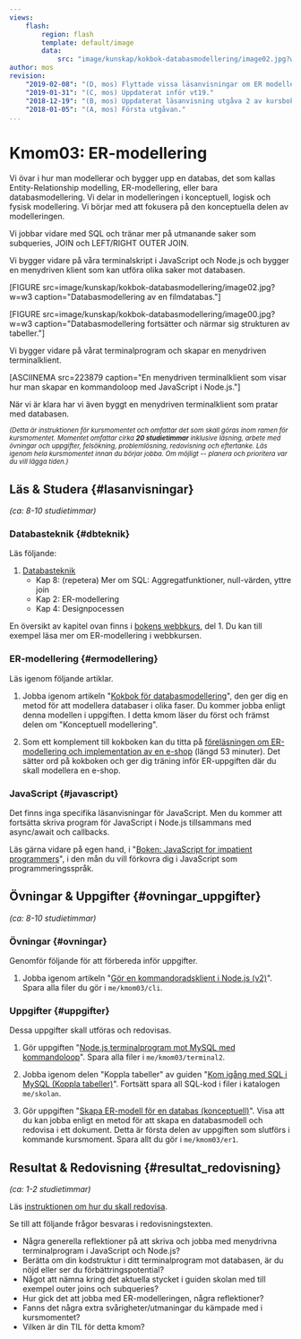 ```yaml
---
views:
    flash:
        region: flash
        template: default/image
        data:
            src: "image/kunskap/kokbok-databasmodellering/image02.jpg?w=1100&h=300&cf&a=0,0,16,0&f=grayscale"
author: mos
revision:
    "2019-02-08": "(D, mos) Flyttade vissa läsanvisningar om ER modellering till kmom04."
    "2019-01-31": "(C, mos) Uppdaterat inför vt19."
    "2018-12-19": "(B, mos) Uppdaterat läsanvisning utgåva 2 av kursbok."
    "2018-01-05": "(A, mos) Första utgåvan."
...
```

Kmom03: ER-modellering
====================================

Vi övar i hur man modellerar och bygger upp en databas, det som kallas Entity-Relationship modelling, ER-modellering, eller bara databasmodellering. Vi delar in modelleringen i konceptuell, logisk och fysisk modellering. Vi börjar med att fokusera på den konceptuella delen av modelleringen.

Vi jobbar vidare med SQL och tränar mer på utmanande saker som subqueries, JOIN och LEFT/RIGHT OUTER JOIN.

Vi bygger vidare på våra terminalskript i JavaScript och Node.js och bygger en menydriven klient som kan utföra olika saker mot databasen.

<!--more-->

[FIGURE src=image/kunskap/kokbok-databasmodellering/image02.jpg?w=w3 caption="Databasmodellering av en filmdatabas."]

[FIGURE src=image/kunskap/kokbok-databasmodellering/image00.jpg?w=w3 caption="Databasmodellering fortsätter och närmar sig strukturen av tabeller."]

Vi bygger vidare på vårat terminalprogram och skapar en menydriven terminalklient.

[ASCIINEMA src=223879 caption="En menydriven terminalklient som visar hur man skapar en kommandoloop med JavaScript i Node.js."]

När vi är klara har vi även byggt en menydriven terminalklient som pratar med databasen.



<small><i>(Detta är instruktionen för kursmomentet och omfattar det som skall göras inom ramen för kursmomentet. Momentet omfattar cirka **20 studietimmar** inklusive läsning, arbete med övningar och uppgifter, felsökning, problemlösning, redovisning och eftertanke. Läs igenom hela kursmomentet innan du börjar jobba. Om möjligt -- planera och prioritera var du vill lägga tiden.)</i></small>



Läs &amp; Studera  {#lasanvisningar}
---------------------------------

*(ca: 8-10 studietimmar)*


### Databasteknik {#dbteknik}

Läs följande:

1. [Databasteknik](kunskap/boken-databasteknik)
    * Kap 8: (repetera) Mer om SQL: Aggregatfunktioner, null-värden, yttre join
    * Kap 2: ER-modellering
    * Kap 4: Designpocessen

En översikt av kapitel ovan  finns i [bokens webbkurs](http://www.databasteknik.se/webbkursen/), del 1. Du kan till exempel läsa mer om ER-modellering i webbkursen.



### ER-modellering {#ermodellering}

Läs igenom följande artiklar.

1. Jobba igenom artikeln "[Kokbok för databasmodellering](kunskap/kokbok-for-databasmodellering)", den ger dig en metod för att modellera databaser i olika faser. Du kommer jobba enligt denna modellen i uppgiften. I detta kmom läser du först och främst delen om "Konceptuell modellering".

1. Som ett komplement till kokboken kan du titta på [föreläsningen om ER-modellering och implementation av en e-shop](https://youtu.be/fqC_VQh_E74?start=886&end=4065) (längd 53 minuter). Det sätter ord på kokboken och ger dig träning inför ER-uppgiften där du skall modellera en e-shop.



### JavaScript {#javascript}

Det finns inga specifika läsanvisningar för JavaScript. Men du kommer att fortsätta skriva program för JavaScript i Node.js tillsammans med async/await och callbacks.

Läs gärna vidare på egen hand, i "[Boken: JavaScript for impatient programmers](https://dbwebb.se/kunskap/boken-javascript-for-impatient-programmers)", i den mån du vill förkovra dig i JavaScript som programmeringsspråk. 



<!--
###Lästips {#tips}

Följande kan du använda för att fördjupa dig i ER-modellering, läs som överkurs vid intresse.

1. [IBM Entity Relationship Modeling with UML](http://www.ibm.com/developerworks/rational/library/319.html).
-->

<!--
Modelleringsövningsuppgifter 
https://docs.google.com/document/d/1kKoSO2BQL5T2cnzshpM_hnk5JbqT0_00khfGJKZQ2Fo/edit

Gjort modelleringsövning i sal med draw.io: https://goo.gl/vNRvKt
-->



Övningar & Uppgifter  {#ovningar_uppgifter}
-------------------------------------------

*(ca: 8-10 studietimmar)*



### Övningar {#ovningar}

Genomför följande för att förbereda inför uppgifter.

1. Jobba igenom artikeln "[Gör en kommandoradsklient i Node.js (v2)](kunskap/gor-en-kommandoradsklient-i-node-js-v2)". Spara alla filer du gör i `me/kmom03/cli`.

<!--

Till 2020, gör ny övning som går igenom hur man kapslar in all databashantering i en modul (löser delar av kmom04).

Se till att det står tydligt i uppgiften att man skall ha en sådan modul.

-->

<!--
1. ER-modellering. Gör några extra övningar från övningsfilen (skall redovisas isåfall uppgift).
Svårt göra övning per distans.

1. Normalisering
-->



### Uppgifter {#uppgifter}

Dessa uppgifter skall utföras och redovisas.

1. Gör uppgiften "[Node.js terminalprogram mot MySQL med kommandoloop](uppgift/nodejs-terminalprogram-mot-mysql-med-kommandoloop)". Spara alla filer i `me/kmom03/terminal2`.

1. Jobba igenom delen "Koppla tabeller" av guiden "[Kom igång med SQL i MySQL (Koppla tabeller)](guide/kom-igang-med-sql-i-mysql/koppla-tabeller)". Fortsätt spara all SQL-kod i filer i katalogen `me/skolan`.

1. Gör uppgiften "[Skapa ER-modell för en databas (konceptuell)](uppgift/skapa-er-modell-for-en-databas-konceptuell)". Visa att du kan jobba enligt en metod för att skapa en databasmodell och redovisa i ett dokument. Detta är första delen av uppgiften som slutförs i kommande kursmoment. Spara allt du gör i `me/kmom03/er1`.


<!--
1. Gör laborationen "[Node.js och inbyggda moduler (node2)](uppgift/nodejs-inbyggda-moduler)" för att träna på inbyggda moduler i Node.js. Spara koden i `me/kmom04/node2`.

1. Enkel SQL laboration som visar att studenten kan göra joins/subquery.

1. SQL injections (terminal)
-->



Resultat & Redovisning  {#resultat_redovisning}
-----------------------------------------------

*(ca: 1-2 studietimmar)*

Läs [instruktionen om hur du skall redovisa](./../redovisa).

Se till att följande frågor besvaras i redovisningstexten.

* Några generella reflektioner på att skriva och jobba med menydrivna terminalprogram i JavaScript och Node.js?
* Berätta om din kodstruktur i ditt terminalprogram mot databasen, är du nöjd eller ser du förbättringspotential?
* Något att nämna kring det aktuella stycket i guiden skolan med till exempel outer joins och subqueries? 
* Hur gick det att jobba med ER-modelleringen, några reflektioner?
* Fanns det några extra svårigheter/utmaningar du kämpade med i kursmomentet?
* Vilken är din TIL för detta kmom?
